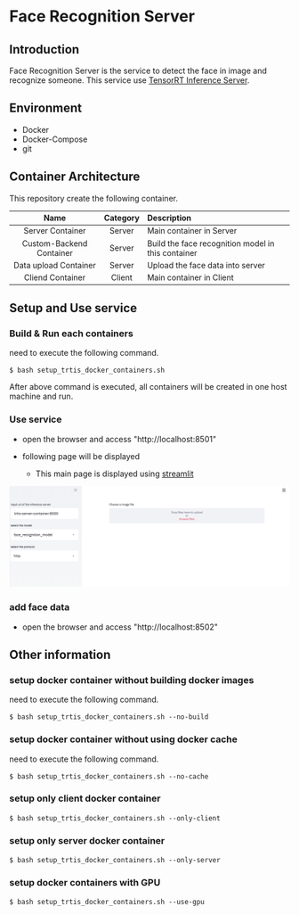 # Face Recognition Server

## Introduction

Face Recognition Server is the service to detect the face in image and recognize someone.
This service use [TensorRT Inference Server](https://github.com/NVIDIA/tensorrt-inference-server).

## Environment

* Docker
* Docker-Compose
* git

## Container Architecture

This repository create the following container.

| Name | Category | Description |
|:----:|:----:|:-----|
|Server Container|Server|Main container in Server|
|Custom-Backend Container|Server|Build the face recognition model in this container|
|Data upload Container|Server|Upload the face data into server|
|Cliend Container|Client|Main container in Client|

## Setup and Use service

### Build & Run each containers

need to execute the following command.
```
$ bash setup_trtis_docker_containers.sh
```

After above command is executed, all containers will be created in one host machine and run.

### Use service

* open the browser and access "http://localhost:8501"

* following page will be displayed
  * This main page is displayed using [streamlit](https://github.com/streamlit/streamlit)

![face recognition main page](document/image/face_recognition_main.png)

### add face data

* open the browser and access "http://localhost:8502"

## Other information

### setup docker container without building docker images

need to execute the following command.
```
$ bash setup_trtis_docker_containers.sh --no-build
```

### setup docker container without using docker cache

need to execute the following command.
```
$ bash setup_trtis_docker_containers.sh --no-cache
```

### setup only client docker container

```
$ bash setup_trtis_docker_containers.sh --only-client
```

### setup only server docker container

```
$ bash setup_trtis_docker_containers.sh --only-server
```

### setup docker containers with GPU

```
$ bash setup_trtis_docker_containers.sh --use-gpu
```
